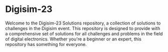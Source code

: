 # Digisim-23
Welcome to the Digisim-23 Solutions repository, a collection of solutions to challenges in the Digisim event. This repository is designed to provide with a comprehensive set of solutions for all challenges and problems in the field of digital electronics. Whether you're a beginner or an expert, this repository has something for everyone. 
